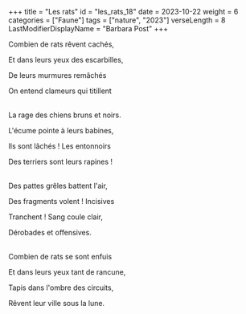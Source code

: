 +++
title = "Les rats"
id = "les_rats_18"
date = 2023-10-22
weight = 6
categories = ["Faune"]
tags = ["nature", "2023"]
verseLength = 8
LastModifierDisplayName = "Barbara Post"
+++

Combien de rats rêvent cachés,

Et dans leurs yeux des escarbilles,

De leurs murmures remâchés

On entend clameurs qui titillent

 \
La rage des chiens bruns et noirs.

L'écume pointe à leurs babines,

Ils sont lâchés ! Les entonnoirs

Des terriers sont leurs rapines !

 \
Des pattes grêles battent l'air,

Des fragments volent ! Incisives

Tranchent ! Sang coule clair,

Dérobades et offensives.

 \
Combien de rats se sont enfuis

Et dans leurs yeux tant de rancune,

Tapis dans l'ombre des circuits,

Rêvent leur ville sous la lune.
